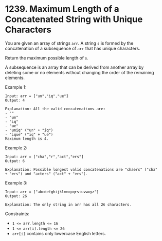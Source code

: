 # 1239. Maximum Length of a Concatenated String with Unique Characters

You are given an array of strings `arr`. A string `s` is formed by the concatenation of a subsequence of `arr` that has unique characters.

Return the maximum possible length of `s`.

A subsequence is an array that can be derived from another array by deleting some or no elements without changing the order of the remaining elements.

Example 1:

    Input: arr = ["un","iq","ue"]
    Output: 4

    Explanation: All the valid concatenations are:
    - ""
    - "un"
    - "iq"
    - "ue"
    - "uniq" ("un" + "iq")
    - "ique" ("iq" + "ue")
    Maximum length is 4.

Example 2:

    Input: arr = ["cha","r","act","ers"]
    Output: 6

    Explanation: Possible longest valid concatenations are "chaers" ("cha" + "ers") and "acters" ("act" + "ers").

Example 3:

    Input: arr = ["abcdefghijklmnopqrstuvwxyz"]
    Output: 26

    Explanation: The only string in arr has all 26 characters.

Constraints:

- `1 <= arr.length <= 16`
- `1 <= arr[i].length <= 26`
- `arr[i]` contains only lowercase English letters.